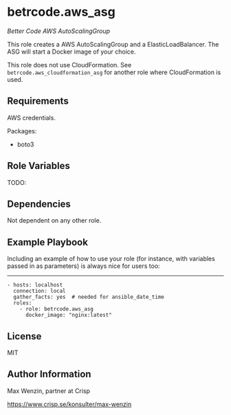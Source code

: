 betrcode.aws_asg
===================

*Better Code AWS AutoScalingGroup*

This role creates a AWS AutoScalingGroup and a 
ElasticLoadBalancer. The ASG will start a Docker image of 
your choice.

This role does not use CloudFormation.
See `betrcode.aws_cloudformation_asg` for another role
where CloudFormation is used. 


Requirements
------------

AWS credentials.

Packages:

* boto3


Role Variables
--------------

TODO: 


Dependencies
------------

Not dependent on any other role.


Example Playbook
----------------

Including an example of how to use your role (for instance, with variables passed in as parameters) is always nice for users too:

---

    - hosts: localhost
      connection: local
      gather_facts: yes  # needed for ansible_date_time
      roles:
        - role: betrcode.aws_asg
          docker_image: "nginx:latest"

License
-------

MIT


Author Information
------------------

Max Wenzin, partner at Crisp

https://www.crisp.se/konsulter/max-wenzin

